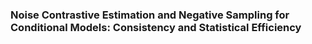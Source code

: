 ### Noise Contrastive Estimation and Negative Sampling for Conditional Models: Consistency and Statistical Efficiency 


